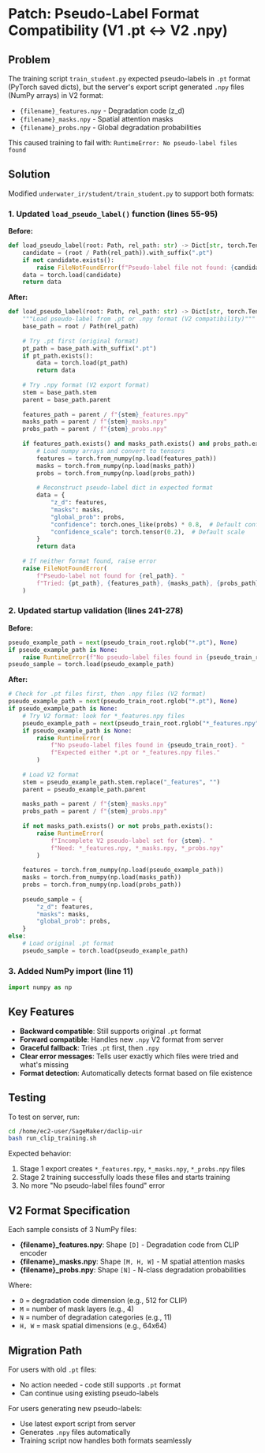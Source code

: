# Patch: Pseudo-Label Format Compatibility (V1 .pt ↔ V2 .npy)

## Problem
The training script `train_student.py` expected pseudo-labels in `.pt` format (PyTorch saved dicts), but the server's export script generated `.npy` files (NumPy arrays) in V2 format:
- `{filename}_features.npy` - Degradation code (z_d)
- `{filename}_masks.npy` - Spatial attention masks
- `{filename}_probs.npy` - Global degradation probabilities

This caused training to fail with: `RuntimeError: No pseudo-label files found`

## Solution
Modified `underwater_ir/student/train_student.py` to support both formats:

### 1. Updated `load_pseudo_label()` function (lines 55-95)
**Before:**
```python
def load_pseudo_label(root: Path, rel_path: str) -> Dict[str, torch.Tensor]:
    candidate = (root / Path(rel_path)).with_suffix(".pt")
    if not candidate.exists():
        raise FileNotFoundError(f"Pseudo-label file not found: {candidate}")
    data = torch.load(candidate)
    return data
```

**After:**
```python
def load_pseudo_label(root: Path, rel_path: str) -> Dict[str, torch.Tensor]:
    """Load pseudo-label from .pt or .npy format (V2 compatibility)"""
    base_path = root / Path(rel_path)
    
    # Try .pt first (original format)
    pt_path = base_path.with_suffix(".pt")
    if pt_path.exists():
        data = torch.load(pt_path)
        return data
    
    # Try .npy format (V2 export format)
    stem = base_path.stem
    parent = base_path.parent
    
    features_path = parent / f"{stem}_features.npy"
    masks_path = parent / f"{stem}_masks.npy"
    probs_path = parent / f"{stem}_probs.npy"
    
    if features_path.exists() and masks_path.exists() and probs_path.exists():
        # Load numpy arrays and convert to tensors
        features = torch.from_numpy(np.load(features_path))
        masks = torch.from_numpy(np.load(masks_path))
        probs = torch.from_numpy(np.load(probs_path))
        
        # Reconstruct pseudo-label dict in expected format
        data = {
            "z_d": features,
            "masks": masks,
            "global_prob": probs,
            "confidence": torch.ones_like(probs) * 0.8,  # Default confidence
            "confidence_scale": torch.tensor(0.2),  # Default scale
        }
        return data
    
    # If neither format found, raise error
    raise FileNotFoundError(
        f"Pseudo-label not found for {rel_path}. "
        f"Tried: {pt_path}, {features_path}, {masks_path}, {probs_path}"
    )
```

### 2. Updated startup validation (lines 241-278)
**Before:**
```python
pseudo_example_path = next(pseudo_train_root.rglob("*.pt"), None)
if pseudo_example_path is None:
    raise RuntimeError(f"No pseudo-label files found in {pseudo_train_root}")
pseudo_sample = torch.load(pseudo_example_path)
```

**After:**
```python
# Check for .pt files first, then .npy files (V2 format)
pseudo_example_path = next(pseudo_train_root.rglob("*.pt"), None)
if pseudo_example_path is None:
    # Try V2 format: look for *_features.npy files
    pseudo_example_path = next(pseudo_train_root.rglob("*_features.npy"), None)
    if pseudo_example_path is None:
        raise RuntimeError(
            f"No pseudo-label files found in {pseudo_train_root}. "
            f"Expected either *.pt or *_features.npy files."
        )
    
    # Load V2 format
    stem = pseudo_example_path.stem.replace("_features", "")
    parent = pseudo_example_path.parent
    
    masks_path = parent / f"{stem}_masks.npy"
    probs_path = parent / f"{stem}_probs.npy"
    
    if not masks_path.exists() or not probs_path.exists():
        raise RuntimeError(
            f"Incomplete V2 pseudo-label set for {stem}. "
            f"Need: *_features.npy, *_masks.npy, *_probs.npy"
        )
    
    features = torch.from_numpy(np.load(pseudo_example_path))
    masks = torch.from_numpy(np.load(masks_path))
    probs = torch.from_numpy(np.load(probs_path))
    
    pseudo_sample = {
        "z_d": features,
        "masks": masks,
        "global_prob": probs,
    }
else:
    # Load original .pt format
    pseudo_sample = torch.load(pseudo_example_path)
```

### 3. Added NumPy import (line 11)
```python
import numpy as np
```

## Key Features
- **Backward compatible**: Still supports original `.pt` format
- **Forward compatible**: Handles new `.npy` V2 format from server
- **Graceful fallback**: Tries `.pt` first, then `.npy`
- **Clear error messages**: Tells user exactly which files were tried and what's missing
- **Format detection**: Automatically detects format based on file existence

## Testing
To test on server, run:
```bash
cd /home/ec2-user/SageMaker/daclip-uir
bash run_clip_training.sh
```

Expected behavior:
1. Stage 1 export creates `*_features.npy`, `*_masks.npy`, `*_probs.npy` files
2. Stage 2 training successfully loads these files and starts training
3. No more "No pseudo-label files found" error

## V2 Format Specification
Each sample consists of 3 NumPy files:
- **{filename}_features.npy**: Shape `[D]` - Degradation code from CLIP encoder
- **{filename}_masks.npy**: Shape `[M, H, W]` - M spatial attention masks
- **{filename}_probs.npy**: Shape `[N]` - N-class degradation probabilities

Where:
- `D` = degradation code dimension (e.g., 512 for CLIP)
- `M` = number of mask layers (e.g., 4)
- `N` = number of degradation categories (e.g., 11)
- `H, W` = mask spatial dimensions (e.g., 64x64)

## Migration Path
For users with old `.pt` files:
- No action needed - code still supports `.pt` format
- Can continue using existing pseudo-labels

For users generating new pseudo-labels:
- Use latest export script from server
- Generates `.npy` files automatically
- Training script now handles both formats seamlessly
